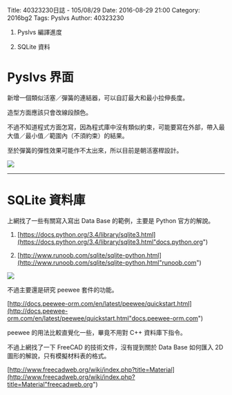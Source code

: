 Title: 40323230日誌 - 105/08/29
Date: 2016-08-29 21:00
Category: 2016bg2
Tags: Pyslvs
Author: 40323230


1. Pyslvs 編譯進度

1. SQLite 資料

<!-- PELICAN_END_SUMMARY -->

Pyslvs 界面
===

新增一個類似活塞／彈簧的連結器，可以自訂最大和最小拉伸長度。

造型方面應該只會改線段顏色。

不過不知道程式方面怎寫，因為程式庫中沒有類似約束，可能要寫在外部，帶入最大值／最小值／範圍內（不須約束）的結果。

至於彈簧的彈性效果可能作不太出來，所以目前是朝活塞桿設計。

<img src="http://i.imgur.com/uZrfXYx.png" >

<hr>

SQLite 資料庫
===

上網找了一些有關寫入寫出 Data Base 的範例，主要是 Python 官方的解說。

1. [https://docs.python.org/3.4/library/sqlite3.html](https://docs.python.org/3.4/library/sqlite3.html"docs.python.org")

1. [http://www.runoob.com/sqlite/sqlite-python.html](http://www.runoob.com/sqlite/sqlite-python.html"runoob.com")

<img src="http://i.imgur.com/UwwvSQ5.png" >

不過主要還是研究 peewee 套件的功能。

[http://docs.peewee-orm.com/en/latest/peewee/quickstart.html](http://docs.peewee-orm.com/en/latest/peewee/quickstart.html"docs.peewee-orm.com")

peewee 的用法比較直覺化一些，畢竟不用對 C++ 資料庫下指令。

不過上網找了一下 FreeCAD 的技術文件，沒有提到關於 Data Base 如何匯入 2D 圖形的解說，只有模擬材料表的格式。

[http://www.freecadweb.org/wiki/index.php?title=Material](http://www.freecadweb.org/wiki/index.php?title=Material"freecadweb.org")